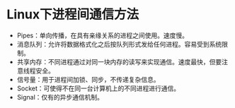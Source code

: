 # Linux下进程间通信方法

 - Pipes：单向传播，在具有亲缘关系的进程之间使用。速度慢。
 - 消息队列：允许将数据格式化之后按队列形式发给任何进程。容易受到系统限制。
 - 共享内存：不同进程通过对同一块内存的读写来实现通信。速度最快，但要注意线程安全。
 - 信号量：用于进程间加锁、同步，不传递复杂信息。
 - Socket：可使得不在同一台计算机上的不同进程进行通信。
 - Signal：仅有的异步通信机制。
